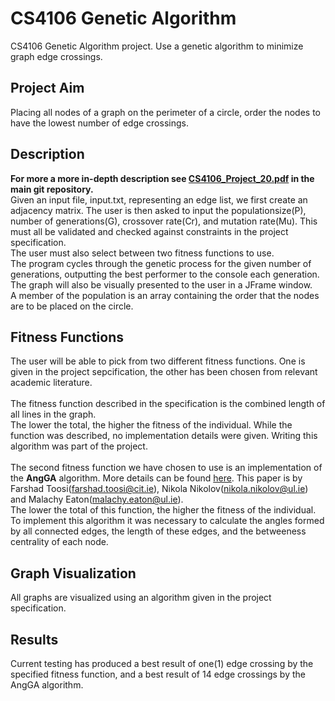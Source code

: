 # CS4106 Genetic Algorithm
CS4106 Genetic Algorithm project. Use a genetic algorithm to minimize graph edge crossings.
## Project Aim
Placing all nodes of a graph on the perimeter of a circle, order the nodes to have the lowest number of edge crossings.
## Description
**For more a more in-depth description see [CS4106_Project_20.pdf](https://github.com/underwaterjesus/CS4106_Genetic_Algorithm/blob/master/CS4106_Project_20.pdf
"CS4106 Project Specification") in the main git repository.**<br/>
Given an input file, input.txt, representing an edge list, we first create an adjacency matrix.
The user is then asked to input the populationsize(P), number of generations(G), crossover rate(Cr), and mutation rate(Mu).
This must all be validated and checked against constraints in the project specification.<br/>
The user must also select between two fitness functions to use.<br/>
The program cycles through the genetic process for the given number of generations,
outputting the best performer to the console each generation. The graph will also be visually presented to the user in a JFrame window.<br/>
A member of the population is an array containing the order that the nodes are to be placed on the circle.
## Fitness Functions
The user will be able to pick from two different fitness functions. One is given in
the project sepcification, the other has been chosen from relevant academic literature.<br/><br/>
The fitness function described in the specification is the combined length of all lines in the graph.<br/>
The lower the total, the higher the fitness of the individual. While the function was described, no implementation details were given.
Writing this algorithm was part of the project.<br/><br/>
The second fitness function we have chosen to use is an implementation of the **AngGA** algorithm.
More details can be found [here](https://ulir.ul.ie/bitstream/handle/10344/5395/Eaton_2016_GA.pdf?sequence=1
"A GA-Inspired Approach to the Reduction of EdgeCrossings in Force-Directed Layouts").
This paper is by Farshad Toosi(farshad.toosi@cit.ie), Nikola Nikolov(nikola.nikolov@ul.ie) and Malachy Eaton(malachy.eaton@ul.ie).<br/>
The lower the total of this function, the higher the fitness of the individual. To implement this algorithm it was necessary to calculate the
angles formed by all connected edges, the length of these edges, and the betweeness centrality of each node.
## Graph Visualization
All graphs are visualized using an algorithm given in the project specification.
## Results
Current testing has produced a best result of one(1) edge crossing by the specified fitness function, and a best result of 14 edge crossings by the AngGA algorithm.
